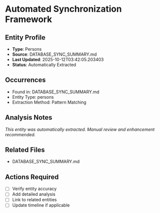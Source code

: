 # Automated Synchronization Framework

## Entity Profile
- **Type**: Persons
- **Source**: DATABASE_SYNC_SUMMARY.md
- **Last Updated**: 2025-10-12T03:42:05.203403
- **Status**: Automatically Extracted

## Occurrences
- Found in: DATABASE_SYNC_SUMMARY.md
- Entity Type: persons
- Extraction Method: Pattern Matching

## Analysis Notes
*This entity was automatically extracted. Manual review and enhancement recommended.*

## Related Files
- DATABASE_SYNC_SUMMARY.md

## Actions Required
- [ ] Verify entity accuracy
- [ ] Add detailed analysis
- [ ] Link to related entities
- [ ] Update timeline if applicable
